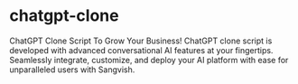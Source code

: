 # chatgpt-clone
ChatGPT Clone Script To Grow Your Business! ChatGPT clone script is developed with advanced conversational AI features at your fingertips. Seamlessly integrate, customize, and deploy your AI platform with ease for unparalleled users with Sangvish.
